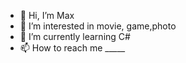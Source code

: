 - 👋 Hi, I’m Max
- 👀 I’m interested in movie, game,photo
- 🌱 I’m currently learning C#
-  📫 How to reach me _____

<!---
markusskiller/markusskiller is a ✨ special ✨ repository because its `README.md` (this file) appears on your GitHub profile.
You can click the Preview link to take a look at your changes.
--->
